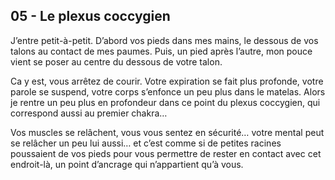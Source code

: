 ## 05 - Le plexus coccygien

J’entre petit-à-petit. D’abord vos pieds dans mes mains, le dessous de vos talons au contact de mes paumes. Puis, un pied après l’autre, mon pouce vient se poser au centre du dessous de votre talon. 

Ca y est, vous arrêtez de courir. Votre expiration se fait plus profonde, votre parole se suspend, votre corps s’enfonce un peu plus dans le matelas.
Alors je rentre un peu plus en profondeur dans ce point du plexus coccygien, qui correspond aussi au premier chakra…

Vos muscles se relâchent, vous vous sentez en sécurité… votre mental peut se relâcher un peu lui aussi… et c’est comme si de petites racines poussaient de vos pieds pour vous permettre de rester en contact avec cet endroit-là, un point d’ancrage qui n’appartient qu’à vous.
